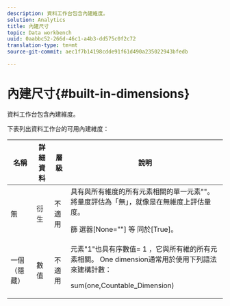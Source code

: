 ```yaml
---
description: 資料工作台包含內建維度。
solution: Analytics
title: 內建尺寸
topic: Data workbench
uuid: 0aabbc52-266d-46c1-a4b3-dd575c0f2c72
translation-type: tm+mt
source-git-commit: aec1f7b14198cdde91f61d490a235022943bfedb

---
```



# 內建尺寸{#built-in-dimensions}

資料工作台包含內建維度。

下表列出資料工作台的可用內建維度：

<table id="table_40796088B3484F98889859C59D525AD7"> 
 <thead> 
  <tr> 
   <th colname="col1" class="entry"> 名稱 </th> 
   <th colname="col2" class="entry"> 詳細資料 </th> 
   <th colname="col3" class="entry"> 層級 </th> 
   <th colname="col4" class="entry"> 說明 </th> 
  </tr> 
 </thead>
 <tbody> 
  <tr> 
   <td colname="col1"> 無 </td> 
   <td colname="col2"> 衍生 </td> 
   <td colname="col3"> 不適用 </td> 
   <td colname="col4">具有與所有維度的所有元素相關的單一元素""。 將量度評估為「無」，就像是在無維度上評估量度。 <p>篩 <span class="filepath"> 選器[None=""]</span> 等 <span class="filepath"> 同於[True]</span>。 </p></td> 
  </tr> 
  <tr> 
   <td colname="col1"> 一個（隱藏） </td> 
   <td colname="col2"> 數值 </td> 
   <td colname="col3"> 不適用 </td> 
   <td colname="col4">元素"1"也具有序數值= 1 <span class="filepath"></span>，它與所有維的所有元素相關。 One dimension通常用於使用下列語法來建構計數： <p><span class="filepath"> sum(one,Countable_Dimension)</span></p></td> 
  </tr> 
 </tbody> 
</table>

